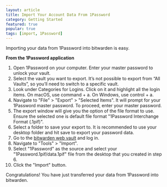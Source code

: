 ```yaml
---
layout: article
title: Import Your Account Data From 1Password
category: Getting Started
featured: true
popular: true
tags: [import, 1Password]
---
```


Importing your data from 1Password into bitwarden is easy.

**From the 1Password application**

1. Open 1Password on your computer. Enter your master password to unlock your vault.
2. Select the vault you want to export. It’s not possible to export from “All Vaults”, so you’ll need to switch to a specific vault.
3. Look under Categories for Logins. Click on it and highlight all the login items. On macOS, use command + a. On Windows, use control + a.
4. Navigate to "File" > "Export" > "Selected Items". It will prompt for your 1Password master password. To proceed, enter your master password.
5. The export window will give you the option of the file format to use. Ensure the selected one is default file format "1Password Interchange Format (.1pif)".
6. Select a folder to save your export to. It is recommended to use your desktop folder and hit save to export your password data.
7. Go to the [bitwarden web vault][bitwarden-vault] and log in.
8. Navigate to "Tools" > "Import".
9. Select "1Password" as the source and select your "1Password.1pif/data.1pif" file from the desktop that you created in step 6.
10. Click the "Import" button.

Congratulations! You have just transferred your data from 1Password into bitwarden.

[bitwarden-vault]: https://vault.bitwarden.com
